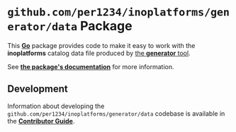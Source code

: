 # `github.com/per1234/inoplatforms/generator/data` Package

<!-- TODO: https://pkg.go.dev/ badge -->

This [**Go**](https://go.dev/) package provides code to make it easy to work with the **inoplatforms** catalog data file produced by [the **generator** tool](../README.md).


See [**the package's documentation**](<!-- TODO: https://pkg.go.dev/ URL -->) for more information.

## Development

Information about developing the `github.com/per1234/inoplatforms/generator/data` codebase is available in the [**Contributor Guide**](https://www.inoplatforms.info/contributor-guide/).
